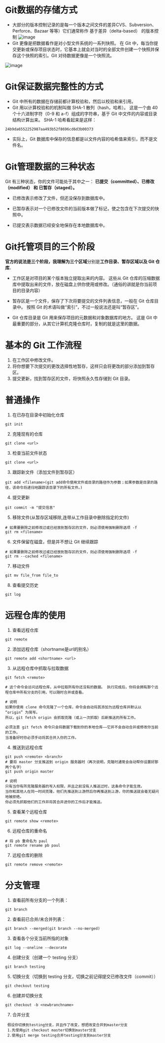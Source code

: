 # Git数据的存储方式
- 大部分的版本控制记录的是每一个版本之间文件的差异CVS、Subversion、Perforce、Bazaar 等等）它们通常称作 基于差异（delta-based） 的版本控制
![image](https://git-scm.com/book/en/v2/images/deltas.png)
- Git 更像是把数据看作是对小型文件系统的一系列快照。 在 Git 中，每当你提交更新或保存项目状态时，它基本上就会对当时的全部文件创建一个快照并保存这个快照的索引。Git 对待数据更像是一个快照流。

![image](https://git-scm.com/book/en/v2/images/snapshots.png)

# Git保证数据完整性的方式
- Git 中所有的数据在存储前都计算校验和，然后以校验和来引用。
- Git 用以计算校验和的机制叫做 SHA-1 散列（hash，哈希）。 这是一个由 40 个十六进制字符（0-9 和 a-f）组成的字符串，基于 Git 中文件的内容或目录结构计算出来。 SHA-1 哈希看起来是这样：
```
24b9da6552252987aa493b52f8696cd6d3b00373
```
- 实际上，Git 数据库中保存的信息都是以文件内容的哈希值来索引，而不是文件名。

# Git管理数据的三种状态
Git 有三种状态，你的文件可能处于其中之一： **已提交（committed）、已修改（modified） 和 已暂存（staged）。**
- 已修改表示修改了文件，但还没保存到数据库中。

- 已暂存表示对一个已修改文件的当前版本做了标记，使之包含在下次提交的快照中。
- 已提交表示数据已经安全地保存在本地数据库中。

# Git托管项目的三个阶段
**官方的说法是三个阶段，我理解为三个区域**分别是**工作目录、暂存区域以及 Git 仓库.**

- 工作区是对项目的某个版本独立提取出来的内容。 这些从 Git 仓库的压缩数据库中提取出来的文件，放在磁盘上供你使用或修改。（通俗的讲就是你当前项目的目录内容）

- 暂存区是一个文件，保存了下次将要提交的文件列表信息，一般在 Git 仓库目录中。 按照 Git 的术语叫做“索引”，不过一般说法还是叫“暂存区”。
- Git 仓库目录是 Git 用来保存项目的元数据和对象数据库的地方。 这是 Git 中最重要的部分，从其它计算机克隆仓库时，复制的就是这里的数据。

# 基本的 Git 工作流程
1. 在工作区中修改文件。
2. 将你想要下次提交的更改选择性地暂存，这样只会将更改的部分添加到暂存区。
3. 提交更新，找到暂存区的文件，将快照永久性存储到 Git 目录。

# 普通操作
1. 在已存在目录中初始化仓库
```
git init
```
2. 克隆现有的仓库
```
git clone <url>
```
3. 检查当前文件状态
```
git clone <url>
```
3. 跟踪新文件（添加文件到暂存区）

```
git add <filename>(git add命令使用文件或目录的路径作为参数；如果参数是目录的路径，该命令将递归地跟踪该目录下的所有文件。)
```
4. 提交更新

```
git commit -m "提交信息"
```
5. 移除文件(从暂存区域移除,连带从工作目录中删除指定的文件)
```
# 如果要删除之前修改过或已经放到暂存区的文件，则必须使用强制删除选项 -f
git rm <filename>
```
6. 文件保留在磁盘，但是并不想让 Git 继续跟踪
```
# 如果要删除之前修改过或已经放到暂存区的文件，则必须使用强制删除选项 -f
git rm --cached <filename>
```
7. 移动文件
```
git mv file_from file_to
```
8. 查看提交历史
```
git log
```

# 远程仓库的使用
1. 查看远程仓库
```
git remote 
```
2. 添加远程仓库（shortname是url的别名）
```
git remote add <shortname> <url> 
```
3. 从远程仓库中抓取与拉取数据
```
git fetch <remote>

# 这个命令会访问远程仓库，从中拉取所有你还没有的数据。 执行完成后，你将会拥有那个远程仓库中所有分支的引用，可以随时合并或查看。

# 说明
如果你使用 clone 命令克隆了一个仓库，命令会自动将其添加为远程仓库并默认以 “origin” 为简写。 
所以，git fetch origin 会抓取克隆（或上一次抓取）后新推送的所有工作。 

必须注意 git fetch 命令只会将数据下载到你的本地仓库——它并不会自动合并或修改你当前的工作。
当准备好时你必须手动将其合并入你的工作。
```
4. 推送到远程仓库
```
git push <remote> <branch>
# 要将 master 分支推送到 origin 服务器时（再次说明，克隆时通常会自动帮你设置好那两个名字）
git push origin master

# 说明
只有当你有所克隆服务器的写入权限，并且之前没有人推送过时，这条命令才能生效。
当你和其他人在同一时间克隆，他们先推送到上游然后你再推送到上游，你的推送就会毫无疑问地被拒绝。
你必须先抓取他们的工作并将其合并进你的工作后才能推送。
```
5. 查看某个远程仓库
```
git remote show <remote>
```
6. 远程仓库的重命名
```
# 将 pb 重命名为 paul
git remote rename pb paul
```
7. 远程仓库的删除
```
git remote remove <remote>
```
# 分支管理

1. 查看前所有分支的一个列表：
```
git branch
```

2. 查看前已合并/未合并列表：
```
git branch --merged(git branch --no-merged)
```

3. 查看各个分支当前所指的对象
```
git log --oneline --decorate
```


4. 创建分支（创建一个 testing 分支）
```
git branch testing
```

5. 切换分支（切换到 testing 分支，切换之前记得提交已修改文件（commit））
```
git checkout testing
```

6. 创建并切换分支
```
git checkout -b <newbranchname>
```

7. 合并分支
```
 假设你切换到testing分支，并且作了改变，想把改变合并到master分支
 1.先使用git checkout master切换到master分支
 2.使用git merge testing合并testing分支到master分支
```
